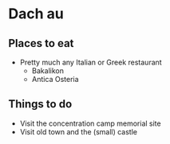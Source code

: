 # Dach  au

## Places to eat
- Pretty much any Italian or Greek restaurant
  - Bakalikon
  - Antica Osteria

## Things to do
- Visit the concentration camp memorial site
- Visit old town and the (small) castle
